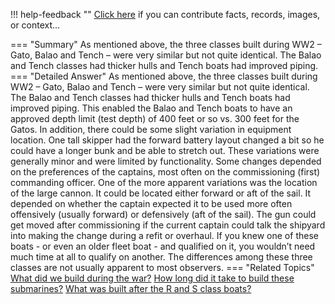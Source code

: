 !!! help-feedback ""
    <a href="/feedback/" data-feedback-link>Click here</a>
    if you can contribute facts, records, images, or context…

<a id="summary"></a>
=== "Summary"
    As mentioned above, the three classes built during WW2 – Gato, Balao and Tench – were very similar but not quite identical. The Balao and Tench classes had thicker hulls and Tench boats had improved piping.
=== "Detailed Answer"
    As mentioned above, the three classes built during WW2 – Gato, Balao and Tench – were very similar but not quite identical. The Balao and Tench classes had thicker hulls and Tench boats had improved piping. This enabled the Balao and Tench boats to have an approved depth limit (test depth) of 400 feet or so vs. 300 feet for the Gatos.
    In addition, there could be some slight variation in equipment location. One tall skipper had the forward battery layout changed a bit so he could have a longer bunk and be able to stretch out. These variations were generally minor and were limited by functionality. Some changes depended on the preferences of the captains, most often on the commissioning (first) commanding officer.
    One of the more apparent variations was the location of the large cannon. It could be located either forward or aft of the sail. It depended on whether the captain expected it to be used more often offensively (usually forward) or defensively (aft of the sail). The gun could get moved after commissioning if the current captain could talk the shipyard into making the change during a refit or overhaul.
    If you knew one of these boats - or even an older fleet boat - and qualified on it, you wouldn’t need much time at all to qualify on another.
    The differences among these three classes are not usually apparent to most observers.
=== "Related Topics"
    [What did we build during the war?](what-did-we-build-during-the-war.md#summary)
    [How long did it take to build these submarines?](how-long-did-it-take-to-build-these-submarines.md#summary)
    [What was built after the R and S class boats?](what-was-built-after-the-r-and-s-class-boats.md#summary)
